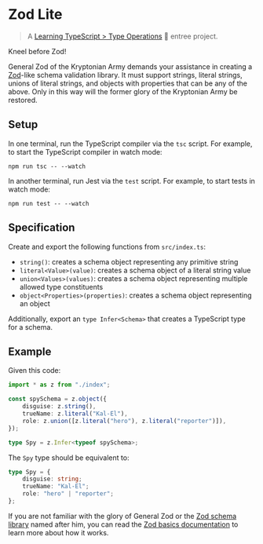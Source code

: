 # Zod Lite

> A [Learning TypeScript > Type Operations](https://learning-typescript.com/type-operations) 🍲 entree project.

Kneel before Zod!

General Zod of the Kryptonian Army demands your assistance in creating a [Zod](https://zod.dev)-like schema validation library.
It must support strings, literal strings, unions of literal strings, and objects with properties that can be any of the above.
Only in this way will the former glory of the Kryptonian Army be restored.

## Setup

In one terminal, run the TypeScript compiler via the `tsc` script.
For example, to start the TypeScript compiler in watch mode:

```shell
npm run tsc -- --watch
```

In another terminal, run Jest via the `test` script.
For example, to start tests in watch mode:

```shell
npm run test -- --watch
```

## Specification

Create and export the following functions from `src/index.ts`:

- `string()`: creates a schema object representing any primitive string
- `literal<Value>(value)`: creates a schema object of a literal string value
- `union<Values>(values)`: creates a schema object representing multiple allowed type constituents
- `object<Properties>(properties)`: creates a schema object representing an object

Additionally, export an `type Infer<Schema>` that creates a TypeScript type for a schema.

## Example

Given this code:

```ts
import * as z from "./index";

const spySchema = z.object({
	disguise: z.string(),
	trueName: z.literal("Kal-El"),
	role: z.union([z.literal("hero"), z.literal("reporter")]),
});

type Spy = z.Infer<typeof spySchema>;
```

The `Spy` type should be equivalent to:

```ts
type Spy = {
	disguise: string;
	trueName: "Kal-El";
	role: "hero" | "reporter";
};
```

If you are not familiar with the glory of General Zod or the [Zod schema library](https://zod.dev) named after him, you can read the [Zod basics documentation](https://zod.dev/basics) to learn more about how it works.
